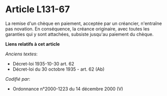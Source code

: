 # Article L131-67

La remise d'un chèque en paiement, acceptée par un créancier, n'entraîne pas novation. En conséquence, la créance originaire,
avec toutes les garanties qui y sont attachées, subsiste jusqu'au paiement du chèque.

**Liens relatifs à cet article**

_Anciens textes_:

  - Décret-loi 1935-10-30 art. 62
  - Décret-loi du 30 octobre 1935 - art. 62 (Ab)

_Codifié par_:

  - Ordonnance n°2000-1223 du 14 décembre 2000 (V)
